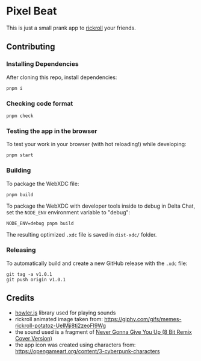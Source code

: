 # Pixel Beat

This is just a small prank app to [rickroll](https://en.wikipedia.org/wiki/Rickrolling) your friends.

## Contributing

### Installing Dependencies

After cloning this repo, install dependencies:

```
pnpm i
```

### Checking code format

```
pnpm check
```

### Testing the app in the browser

To test your work in your browser (with hot reloading!) while developing:

```
pnpm start
```

### Building

To package the WebXDC file:

```
pnpm build
```

To package the WebXDC with developer tools inside to debug in Delta Chat, set the `NODE_ENV`
environment variable to "debug":

```
NODE_ENV=debug pnpm build
```

The resulting optimized `.xdc` file is saved in `dist-xdc/` folder.

### Releasing

To automatically build and create a new GitHub release with the `.xdc` file:

```
git tag -a v1.0.1
git push origin v1.0.1
```

## Credits

- [howler.js](https://github.com/goldfire/howler.js) library used for playing sounds
- rickroll animated image taken from: https://giphy.com/gifs/memes-rickroll-potatoz-UeIMji8ti2zeoFI9Wg
- the sound used is a fragment of [Never Gonna Give You Up (8 Bit Remix Cover Version)](https://www.youtube.com/watch?v=9NcPvmk4vfo)
- the app icon was created using characters from: https://opengameart.org/content/3-cyberpunk-characters

